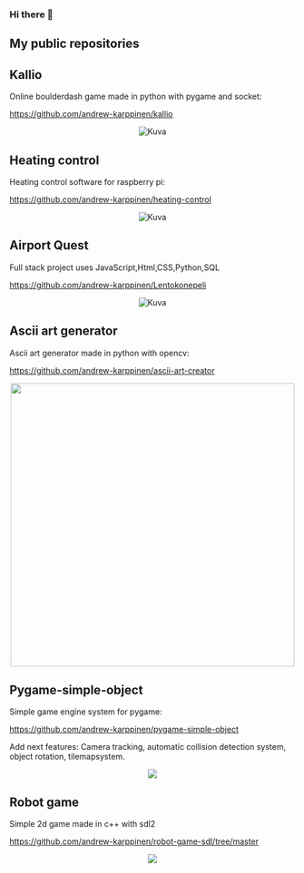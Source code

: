 ### Hi there 👋


## My public repositories



## Kallio
Online boulderdash game made in python with pygame and socket:

https://github.com/andrew-karppinen/kallio

<p align="center">
  <img src="https://github.com/user-attachments/assets/15ffbc2c-d48d-4015-9caa-82eca7e76cd6" alt="Kuva">
</p>


## Heating control
Heating control software for raspberry pi:

https://github.com/andrew-karppinen/heating-control

<p align="center">
  <img src="https://github.com/andrew-karppinen/heating-control/assets/99529988/ffc3d48f-85cc-4206-ae21-d91b45234194" alt="Kuva">
</p>


## Airport Quest
Full stack project uses JavaScript,Html,CSS,Python,SQL

https://github.com/andrew-karppinen/Lentokonepeli

<p align="center">
  <img src="https://github.com/user-attachments/assets/401a6e57-ed9a-4c96-9b4d-b28ab25d28d9" alt="Kuva">
</p>

## Ascii art generator

Ascii art generator made in python with opencv:

https://github.com/andrew-karppinen/ascii-art-creator

<p align="center">
  <img src="https://github.com/andrew-karppinen/ascii-art-creator/assets/99529988/a4790ee6-ce60-4a07-b917-ecc317d911b6g" width="500">
</p>



## Pygame-simple-object

Simple game engine system for pygame:

https://github.com/andrew-karppinen/pygame-simple-object

Add next features: Camera tracking, automatic collision detection system, object rotation, tilemapsystem.

<p align="center">
  <img src="https://user-images.githubusercontent.com/99529988/217770877-0e15dbc6-5eb1-446e-82c4-3cdc2d0afb97.png">
</p>







## Robot game
Simple 2d game made in c++ with sdl2

https://github.com/andrew-karppinen/robot-game-sdl/tree/master

<p align="center">
  <img src="https://github.com/andrew-karppinen/robot-game-sdl/assets/99529988/02d21cde-90c8-48ed-b67f-ce7b8c8ffed2">
</p>
